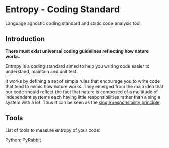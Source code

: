 # Entropy - Coding Standard

Language agnostic coding standard and static code analysis tool.

## Introduction

**There must exist universal coding guidelines reflecting how nature works.**

Entropy is a coding standard aimed to help you writing code easier to understand, maintain and unit test.

It works by defining a set of simple rules that encourage you to write code that tend to mimic how
nature works. They emerged from the main idea that our code should reflect the fact that nature is
composed of a multitude of independent systems each having little responsibilities rather than
a single system with a lot. Thus it can be seen as the [single responsibility principle](https://en.wikipedia.org/wiki/Single_responsibility_principle).


## Tools

List of tools to measure entropy of your code:

Python: [PyRabbit](https://github.com/Nauja/pyrabbit)
